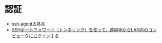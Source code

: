 
# 認証

- [ssh-agentの基本](https://qiita.com/yudoufu/items/82f752807893c63f06db)
- [SSHポートフォワード（トンネリング）を使って、遠隔地からLAN内のコンピュータにログインする](http://www.clear-code.com/blog/2014/9/12.html)

